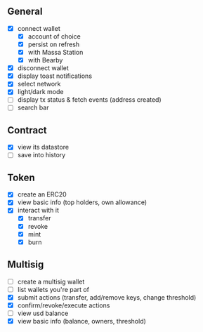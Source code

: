 ## General

- [x] connect wallet
  - [x] account of choice
  - [x] persist on refresh
  - [x] with Massa Station
  - [x] with Bearby
- [x] disconnect wallet
- [x] display toast notifications
- [x] select network
- [x] light/dark mode
- [ ] display tx status & fetch events (address created)
- [ ] search bar

## Contract

- [x] view its datastore
- [ ] save into history

## Token

- [x] create an ERC20
- [x] view basic info (top holders, own allowance)
- [x] interact with it
  - [x] transfer
  - [x] revoke
  - [x] mint
  - [x] burn

## Multisig

- [ ] create a multisig wallet
- [ ] list wallets you're part of
- [x] submit actions (transfer, add/remove keys, change threshold)
- [x] confirm/revoke/execute actions
- [ ] view usd balance
- [x] view basic info (balance, owners, threshold)
